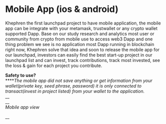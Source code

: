 # Mobile App (ios & android)

Khephren the first launchpad project to have mobile application, the mobile app can be integrate with your metamask, trustwallet or any crypto wallet supported Dapp. Base on our study research and analytics most user or community from crypto from mobile use to access web3 Dapp and one thing problem we see is no application most Dapp running in blockchain right now, Khephren solve that idea and soon to release the mobile app for our launchpad, investors can easily find the best start-up project in our launchpad list and can invest, track contributions, track most invested, see the loss & gain for each project you contribute.&#x20;

**Safety to use?**\
****_The mobile app did not save anything or get information from your wallet(private key, seed phrase, password)  it is only connected to transact(invest in project listed) from your wallet to the application._\
__\
__\
_Mobile app view_

__
